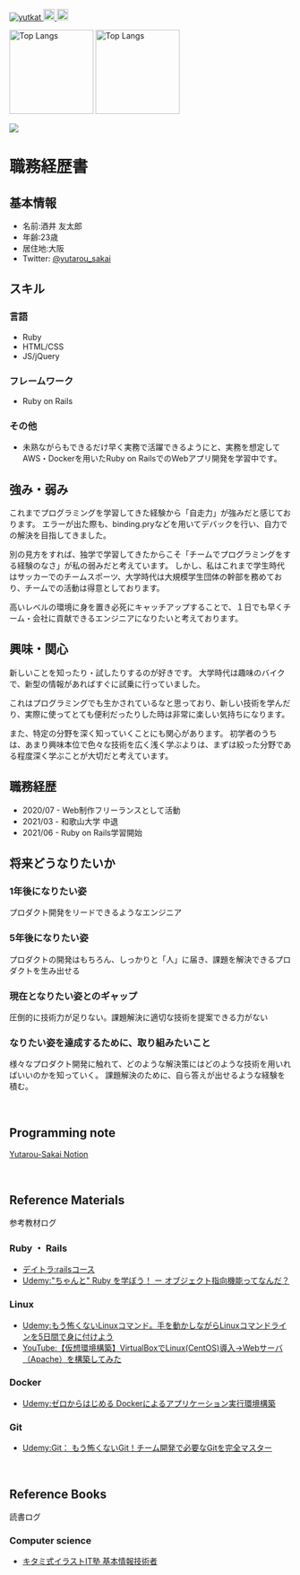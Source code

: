 

<!-- badge -->
<p align="left"> 
  <a href="https://github.com/Yutarou-Sakai/Yutarou-Sakai/">
    <img src="https://komarev.com/ghpvc/?username=Yutarou-Sakai" alt="yutkat" />
  </a>
  <a href="http://twitter.com/yutarou_sakai">
    <img height="20" src="https://img.shields.io/twitter/follow/yutarou_sakai?label=Twitter&logo=twitter&style=flat" />
  </a>
  <a href="https://github.com/Yutarou-Sakai">
    <img height="20" src="https://img.shields.io/github/followers/Yutarou-Sakai?label=follow&logo=github&style=flat" />
  </a>
</p>


<!-- graph -->
<p align="left"> 
  <img alt="Top Langs" height="150px" src="https://github-readme-stats.vercel.app/api/top-langs/?username=Yutarou-Sakai&layout=compact" />
  <img alt="Top Langs" height="150px" src="https://github-readme-stats.vercel.app/api?username=Yutarou-Sakai&count_private=true&show_icons=true" />
</p>


<!-- GitHub grass graph -->
<img src="https://grass-graph.appspot.com/images/Yutarou-Sakai.png">


<br>


# 職務経歴書

## 基本情報
- 名前:酒井 友太郎
- 年齢:23歳
- 居住地:大阪
- Twitter: [@yutarou_sakai](https://twitter.com/yutarou_sakai)

## スキル
### 言語
- Ruby
- HTML/CSS
- JS/jQuery

### フレームワーク
- Ruby on Rails

### その他
- 未熟ながらもできるだけ早く実務で活躍できるようにと、実務を想定してAWS・Dockerを用いたRuby on RailsでのWebアプリ開発を学習中です。

## 強み・弱み
これまでプログラミングを学習してきた経験から「自走力」が強みだと感じております。
エラーが出た際も、binding.pryなどを用いてデバックを行い、自力での解決を目指してきました。

別の見方をすれば、独学で学習してきたからこそ「チームでプログラミングをする経験のなさ」が私の弱みだと考えています。
しかし、私はこれまで学生時代はサッカーでのチームスポーツ、大学時代は大規模学生団体の幹部を務めており、チームでの活動は得意としております。

高いレベルの環境に身を置き必死にキャッチアップすることで、１日でも早くチーム・会社に貢献できるエンジニアになりたいと考えております。


## 興味・関心
新しいことを知ったり・試したりするのが好きです。
大学時代は趣味のバイクで、新型の情報があればすぐに試乗に行っていました。

これはプログラミングでも生かされているなと思っており、新しい技術を学んだり、実際に使ってとても便利だったりした時は非常に楽しい気持ちになります。

また、特定の分野を深く知っていくことにも関心があります。
初学者のうちは、あまり興味本位で色々な技術を広く浅く学ぶよりは、まずは絞った分野である程度深く学ぶことが大切だと考えています。


## 職務経歴
- 2020/07 - Web制作フリーランスとして活動
- 2021/03 - 和歌山大学 中退
- 2021/06 - Ruby on Rails学習開始


## 将来どうなりたいか
### 1年後になりたい姿
プロダクト開発をリードできるようなエンジニア

### 5年後になりたい姿
プロダクトの開発はもちろん、しっかりと「人」に届き、課題を解決できるプロダクトを生み出せる

### 現在となりたい姿とのギャップ
圧倒的に技術力が足りない。課題解決に適切な技術を提案できる力がない

### なりたい姿を達成するために、取り組みたいこと
様々なプロダクト開発に触れて、どのような解決策にはどのような技術を用いればいいのかを知っていく。
課題解決のために、自ら答えが出せるような経験を積む。


<br>


<!-- My Develop log  -->
## Programming note
[Yutarou-Sakai Notion](https://lumpy-sailor-fc3.notion.site/MyDevelopLog-52a306633ab341bca7f2c9eea2c9ea45)


<br>


<!-- reference Materials  -->
## Reference Materials
参考教材ログ

### Ruby ・ Rails
- [デイトラ:railsコース](https://www.daily-trial.com/ruby)
- [Udemy:"ちゃんと" Ruby を学ぼう！ ー オブジェクト指向機能ってなんだ？](https://www.udemy.com/course/ruby-ruby/)

### Linux
- [Udemy:もう怖くないLinuxコマンド。手を動かしながらLinuxコマンドラインを5日間で身に付けよう](https://www.udemy.com/course/unscared_linux/)
- [YouTube:【仮想環境構築】VirtualBoxでLinux(CentOS)導入→Webサーバ（Apache）を構築してみた](https://www.youtube.com/watch?v=IcGNJVmRPo0&list=LL&index=1)

### Docker
- [Udemy:ゼロからはじめる Dockerによるアプリケーション実行環境構築](https://www.udemy.com/course/docker-k/)

### Git
- [Udemy:Git： もう怖くないGit！チーム開発で必要なGitを完全マスター](https://www.udemy.com/course/unscared_git/)

<br>

<!-- reference Books  -->
## Reference Books
読書ログ

### Computer science
- [キタミ式イラストIT塾 基本情報技術者](https://www.amazon.co.jp/dp/4297117819/)


